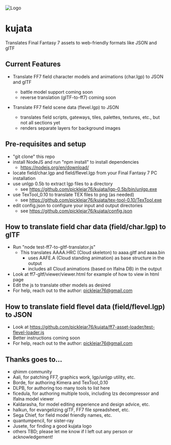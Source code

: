 ![Logo](KUJATA.png)

# kujata

Translates Final Fantasy 7 assets to web-friendly formats like JSON and glTF

## Current Features

- Translate FF7 field character models and animations (char.lgp) to JSON and glTF
  - battle model support coming soon
  - reverse translation (glTF-to-ff7) coming soon

- Translate FF7 field scene data (flevel.lgp) to JSON
  - translates field scripts, gateways, tiles, palettes, textures, etc., but not all sections yet
  - renders separate layers for background images

## Pre-requisites and setup
- "git clone" this repo
- install NodeJS and run "npm install" to install dependencies
  - https://nodejs.org/en/download/
- locate field/char.lgp and field/flevel.lgp from your Final Fantasy 7 PC installation
- use unlgp 0.5b to extract lgp files to a directory
  - see https://github.com/picklejar76/kujata/lgp-0.5b/bin/unlgp.exe
- use TexTool_0.10 to translate TEX files to png (as needed)
  - see https://github.com/picklejar76/kujata/tex-tool-0.10/TexTool.exe
- edit config.json to configure your input and output directories
  - see https://github.com/picklejar76/kujata/config.json

## How to translate field char data (field/char.lgp) to glTF
- Run "node test-ff7-to-gltf-translator.js"
  - This translates AAAA.HRC (Cloud skeleton) to aaaa.gltf and aaaa.bin
    - uses AAFE.A (Cloud standing animation) as base structure in the output
    - includes all Cloud animations (based on Ifalna DB) in the output
- Look at ff7-gltf/viewer/viewer.html for example of how to view in html page
- Edit the js to translate other models as desired
- For help, reach out to the author: picklejar76@gmail.com

## How to translate field flevel data (field/flevel.lgp) to JSON
- Look at https://github.com/picklejar76/kujata/ff7-asset-loader/test-flevel-loader.js
- Better instructions coming soon
- For help, reach out to the author: picklejar76@gmail.com

## Thanks goes to...
- qhimm community
- Aali, for patching FF7, graphics work, lgp/unlgp utility, etc.
- Borde, for authoring Kimera and TexTool_0.10
- DLPB, for authoring too many tools to list here
- ficedula, for authoring multiple tools, including lzs decompressor and Ifalna model viewer
- Kaldarasha, for model editing experience and design advice, etc.
- halkun, for evangelizing glTF, FF7 file spreadsheet, etc.
- Sega Chief, for field model friendly names, etc.
- quantumpencil, for sister-ray
- Jusete, for finding a good kujata logo
- others TBD; please let me know if I left out any person or acknowledgement!
